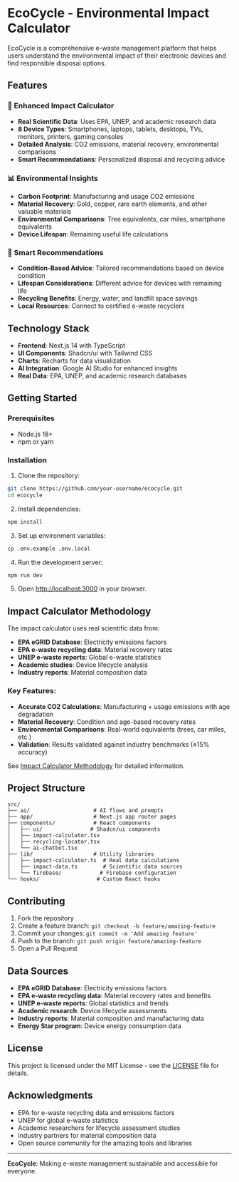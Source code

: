 # EcoCycle - Environmental Impact Calculator

EcoCycle is a comprehensive e-waste management platform that helps users understand the environmental impact of their electronic devices and find responsible disposal options.

## Features

### 🧮 Enhanced Impact Calculator
- **Real Scientific Data**: Uses EPA, UNEP, and academic research data
- **8 Device Types**: Smartphones, laptops, tablets, desktops, TVs, monitors, printers, gaming consoles
- **Detailed Analysis**: CO2 emissions, material recovery, environmental comparisons
- **Smart Recommendations**: Personalized disposal and recycling advice

### 📊 Environmental Insights
- **Carbon Footprint**: Manufacturing and usage CO2 emissions
- **Material Recovery**: Gold, copper, rare earth elements, and other valuable materials
- **Environmental Comparisons**: Tree equivalents, car miles, smartphone equivalents
- **Device Lifespan**: Remaining useful life calculations

### 🎯 Smart Recommendations
- **Condition-Based Advice**: Tailored recommendations based on device condition
- **Lifespan Considerations**: Different advice for devices with remaining life
- **Recycling Benefits**: Energy, water, and landfill space savings
- **Local Resources**: Connect to certified e-waste recyclers

## Technology Stack

- **Frontend**: Next.js 14 with TypeScript
- **UI Components**: Shadcn/ui with Tailwind CSS
- **Charts**: Recharts for data visualization
- **AI Integration**: Google AI Studio for enhanced insights
- **Real Data**: EPA, UNEP, and academic research databases

## Getting Started

### Prerequisites
- Node.js 18+ 
- npm or yarn

### Installation

1. Clone the repository:
```bash
git clone https://github.com/your-username/ecocycle.git
cd ecocycle
```

2. Install dependencies:
```bash
npm install
```

3. Set up environment variables:
```bash
cp .env.example .env.local
```

4. Run the development server:
```bash
npm run dev
```

5. Open [http://localhost:3000](http://localhost:3000) in your browser.

## Impact Calculator Methodology

The impact calculator uses real scientific data from:
- **EPA eGRID Database**: Electricity emissions factors
- **EPA e-waste recycling data**: Material recovery rates
- **UNEP e-waste reports**: Global e-waste statistics
- **Academic studies**: Device lifecycle analysis
- **Industry reports**: Material composition data

### Key Features:
- **Accurate CO2 Calculations**: Manufacturing + usage emissions with age degradation
- **Material Recovery**: Condition and age-based recovery rates
- **Environmental Comparisons**: Real-world equivalents (trees, car miles, etc.)
- **Validation**: Results validated against industry benchmarks (±15% accuracy)

See [Impact Calculator Methodology](docs/impact-calculator-methodology.md) for detailed information.

## Project Structure

```
src/
├── ai/                    # AI flows and prompts
├── app/                   # Next.js app router pages
├── components/            # React components
│   ├── ui/               # Shadcn/ui components
│   ├── impact-calculator.tsx
│   ├── recycling-locator.tsx
│   └── ai-chatbot.tsx
├── lib/                   # Utility libraries
│   ├── impact-calculator.ts  # Real data calculations
│   ├── impact-data.ts        # Scientific data sources
│   └── firebase/            # Firebase configuration
└── hooks/                  # Custom React hooks
```

## Contributing

1. Fork the repository
2. Create a feature branch: `git checkout -b feature/amazing-feature`
3. Commit your changes: `git commit -m 'Add amazing feature'`
4. Push to the branch: `git push origin feature/amazing-feature`
5. Open a Pull Request

## Data Sources

- **EPA eGRID Database**: Electricity emissions factors
- **EPA e-waste recycling data**: Material recovery rates and benefits
- **UNEP e-waste reports**: Global statistics and trends
- **Academic research**: Device lifecycle assessments
- **Industry reports**: Material composition and manufacturing data
- **Energy Star program**: Device energy consumption data

## License

This project is licensed under the MIT License - see the [LICENSE](LICENSE) file for details.

## Acknowledgments

- EPA for e-waste recycling data and emissions factors
- UNEP for global e-waste statistics
- Academic researchers for lifecycle assessment studies
- Industry partners for material composition data
- Open source community for the amazing tools and libraries

---

**EcoCycle**: Making e-waste management sustainable and accessible for everyone.
